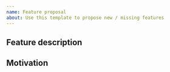```yaml
---
name: Feature proposal
about: Use this template to propose new / missing features
---
```


<!-- If applicable - remember to add the issue to the EA Rust project  -->

## Feature description

## Motivation

<!-- Optional section -->
<!-- ## Usage examples -->
